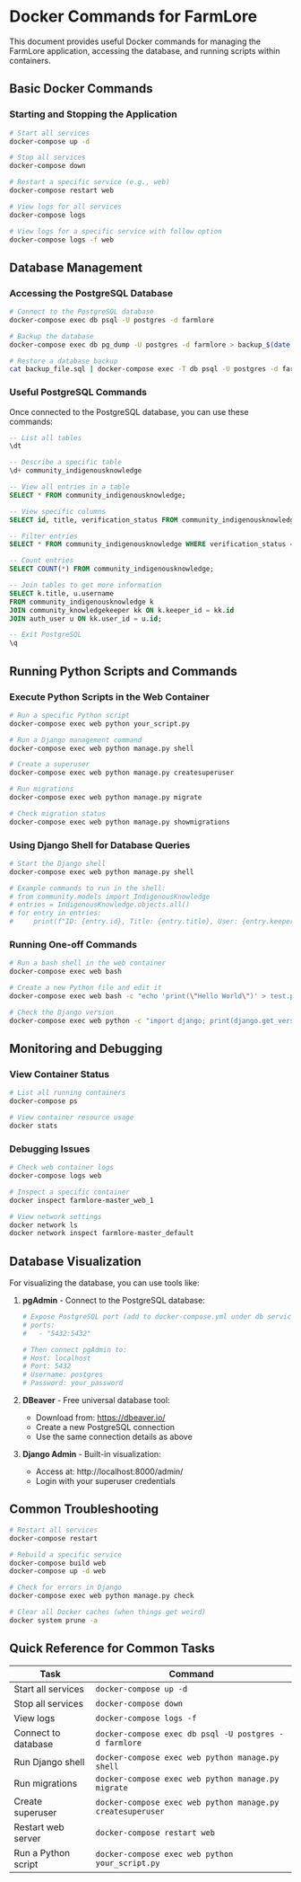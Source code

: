 # Docker Commands for FarmLore

This document provides useful Docker commands for managing the FarmLore application, accessing the database, and running scripts within containers.

## Basic Docker Commands

### Starting and Stopping the Application

```bash
# Start all services
docker-compose up -d

# Stop all services
docker-compose down

# Restart a specific service (e.g., web)
docker-compose restart web

# View logs for all services
docker-compose logs

# View logs for a specific service with follow option
docker-compose logs -f web
```

## Database Management

### Accessing the PostgreSQL Database

```bash
# Connect to the PostgreSQL database
docker-compose exec db psql -U postgres -d farmlore

# Backup the database
docker-compose exec db pg_dump -U postgres -d farmlore > backup_$(date +%Y%m%d).sql

# Restore a database backup
cat backup_file.sql | docker-compose exec -T db psql -U postgres -d farmlore
```

### Useful PostgreSQL Commands

Once connected to the PostgreSQL database, you can use these commands:

```sql
-- List all tables
\dt

-- Describe a specific table
\d+ community_indigenousknowledge

-- View all entries in a table
SELECT * FROM community_indigenousknowledge;

-- View specific columns
SELECT id, title, verification_status FROM community_indigenousknowledge;

-- Filter entries
SELECT * FROM community_indigenousknowledge WHERE verification_status = 'pending';

-- Count entries
SELECT COUNT(*) FROM community_indigenousknowledge;

-- Join tables to get more information
SELECT k.title, u.username 
FROM community_indigenousknowledge k 
JOIN community_knowledgekeeper kk ON k.keeper_id = kk.id 
JOIN auth_user u ON kk.user_id = u.id;

-- Exit PostgreSQL
\q
```

## Running Python Scripts and Commands

### Execute Python Scripts in the Web Container

```bash
# Run a specific Python script
docker-compose exec web python your_script.py

# Run a Django management command
docker-compose exec web python manage.py shell

# Create a superuser
docker-compose exec web python manage.py createsuperuser

# Run migrations
docker-compose exec web python manage.py migrate

# Check migration status
docker-compose exec web python manage.py showmigrations
```

### Using Django Shell for Database Queries

```bash
# Start the Django shell
docker-compose exec web python manage.py shell

# Example commands to run in the shell:
# from community.models import IndigenousKnowledge
# entries = IndigenousKnowledge.objects.all()
# for entry in entries:
#     print(f"ID: {entry.id}, Title: {entry.title}, User: {entry.keeper.user.username}")
```

### Running One-off Commands

```bash
# Run a bash shell in the web container
docker-compose exec web bash

# Create a new Python file and edit it
docker-compose exec web bash -c "echo 'print(\"Hello World\")' > test.py && python test.py"

# Check the Django version
docker-compose exec web python -c "import django; print(django.get_version())"
```

## Monitoring and Debugging

### View Container Status

```bash
# List all running containers
docker-compose ps

# View container resource usage
docker stats
```

### Debugging Issues

```bash
# Check web container logs
docker-compose logs web

# Inspect a specific container
docker inspect farmlore-master_web_1

# View network settings
docker network ls
docker network inspect farmlore-master_default
```

## Database Visualization

For visualizing the database, you can use tools like:

1. **pgAdmin** - Connect to the PostgreSQL database:
   ```bash
   # Expose PostgreSQL port (add to docker-compose.yml under db service)
   # ports:
   #   - "5432:5432"
   
   # Then connect pgAdmin to:
   # Host: localhost
   # Port: 5432
   # Username: postgres
   # Password: your_password
   ```

2. **DBeaver** - Free universal database tool:
   - Download from: https://dbeaver.io/
   - Create a new PostgreSQL connection
   - Use the same connection details as above

3. **Django Admin** - Built-in visualization:
   - Access at: http://localhost:8000/admin/
   - Login with your superuser credentials

## Common Troubleshooting

```bash
# Restart all services
docker-compose restart

# Rebuild a specific service
docker-compose build web
docker-compose up -d web

# Check for errors in Django
docker-compose exec web python manage.py check

# Clear all Docker caches (when things get weird)
docker system prune -a
```

## Quick Reference for Common Tasks

| Task | Command |
|------|---------|
| Start all services | `docker-compose up -d` |
| Stop all services | `docker-compose down` |
| View logs | `docker-compose logs -f` |
| Connect to database | `docker-compose exec db psql -U postgres -d farmlore` |
| Run Django shell | `docker-compose exec web python manage.py shell` |
| Run migrations | `docker-compose exec web python manage.py migrate` |
| Create superuser | `docker-compose exec web python manage.py createsuperuser` |
| Restart web server | `docker-compose restart web` |
| Run a Python script | `docker-compose exec web python your_script.py` |
